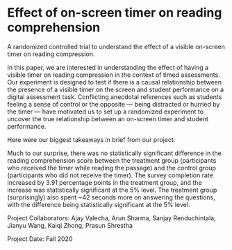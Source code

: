 # Effect of on-screen timer on reading comprehension

A randomized controlled trial to understand the effect of a visible on-screen timer on reading compression.

In this paper, we are interested in understanding the effect of having a visible timer on reading compression in the context of timed assessments. Our experiment is designed to test if there is a causal relationship between the presence of a visible timer on the screen and student performance on a digital assessment task. Conflicting anecdotal references such as students feeling a sense of control or the opposite — being distracted or hurried by the timer — have motivated us to set up a randomized experiment to uncover the true relationship between an on-screen timer and student performance.

Here were our biggest takeaways in brief from our project:

Much to our surprise, there was no statistically significant difference in the reading comprehension score between the treatment group (participants who received the timer while reading the passage) and the control group (participants who did not receive the timer).
The survey completion rate increased by 3.91 percentage points in the treatment group, and the increase was statistically significant at the 5% level.
The treatment group (surprisingly) also spent ~42 seconds more on answering the questions, with the difference being statistically significant at the 5% level.

Project Collaborators: Ajay Valecha, Arun Sharma, Sanjay Renduchintala, Jianyu Wang, Kaiqi Zhong, Prasun Shrestha

Project Date: Fall 2020
